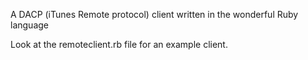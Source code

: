 A DACP (iTunes Remote protocol) client written in the wonderful Ruby language

Look at the remoteclient.rb file for an example client.
